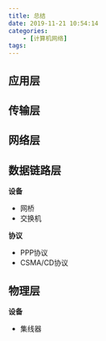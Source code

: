 ```yaml
---
title: 总结
date: 2019-11-21 10:54:14
categories: 
    - [计算机网络]
tags:
---
```

## 应用层

## 传输层

## 网络层

## 数据链路层
**设备**
- 网桥
- 交换机

**协议**
- PPP协议
- CSMA/CD协议

## 物理层
**设备**
- 集线器
